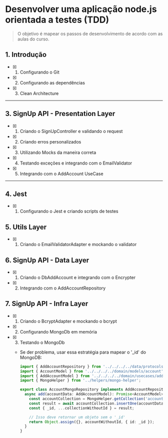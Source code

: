 # Desenvolver uma aplicação node.js orientada a testes (TDD)

> O objetivo é mapear os passos de desenvolvimento de acordo com as aulas do curso.

## 1. Introdução

- [x] 1. Configurando o Git
- [x] 2. Configurando as dependências
- [x] 3. Clean Architecture

---

## 3. SignUp API - Presentation Layer

- [x] 1. Criando o SignUpController e validando o request
- [x] 2. Criando erros personalizados
- [x] 3. Utilizando Mocks da maneira correta
- [x] 4. Testando exceções e integrando com o EmailValidator
- [x] 5. Integrando com o AddAccount UseCase

---

## 4. Jest

- [x] 1. Configurando o Jest e criando scripts de testes

## 5. Utils Layer

- [x] 1. Criando o EmailValidatorAdapter e mockando o validator

## 6. SignUp API - Data Layer

- [x] 1. Criando o DbAddAccount e integrando com o Encrypter
- [x] 2. Integrando com o AddAccountRepository

## 7. SignUp API - Infra Layer

- [x] 1. Criando o BcryptAdapter e mockando o bcrypt
- [x] 2. Configurando MongoDb em memória
- [x] 3. Testando o MongoDb

  - Se der problema, usar essa estratégia para mapear o '\_id' do MongoDB:

    ```typescript
    import { AddAccountRepository } from '../../../../data/protocols/add-account-repository';
    import { AccountModel } from '../../../../domain/models/account';
    import { AddAccountModel } from '../../../../domain/usecases/add-account';
    import { MongoHelper } from '../helpers/mongo-helper';

    export class AccountMongoRepository implements AddAccountRepository {
      async add(accountData: AddAccountModel): Promise<AccountModel> {
        const accountCollection = MongoHelper.getCollection('accounts');
        const result = await accountCollection.insertOne(accountData);
        const { _id, ...collectionWithoutId } = result;

        // Isso deve retornar um objeto sem o '_id'
        return Object.assign({}, accountWithoutId, { id: _id });
      }
    }
    ```
